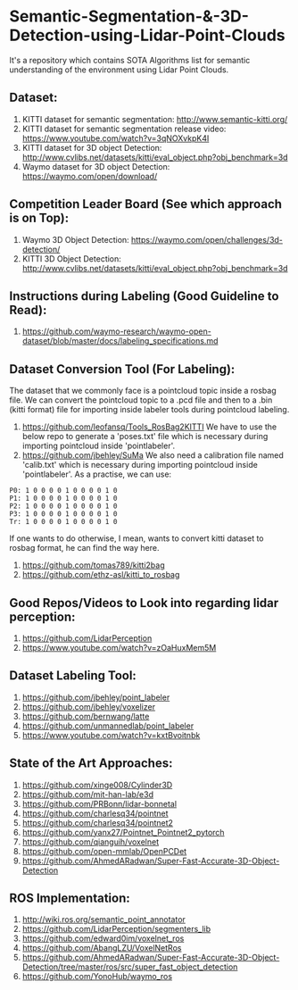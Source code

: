 # Semantic-Segmentation-&-3D-Detection-using-Lidar-Point-Clouds
It's a repository which contains SOTA Algorithms list for semantic understanding of the environment using Lidar Point Clouds.

## Dataset:
1. KITTI dataset for semantic segmentation: http://www.semantic-kitti.org/
2. KITTI dataset for semantic segmentation release video: https://www.youtube.com/watch?v=3qNOXvkpK4I
3. KITTI dataset for 3D object Detection: http://www.cvlibs.net/datasets/kitti/eval_object.php?obj_benchmark=3d
4. Waymo dataset for 3D object Detection: https://waymo.com/open/download/

## Competition Leader Board (See which approach is on Top):
1. Waymo 3D Object Detection: https://waymo.com/open/challenges/3d-detection/
2. KITTI 3D Object Detection: http://www.cvlibs.net/datasets/kitti/eval_object.php?obj_benchmark=3d

## Instructions during Labeling (Good Guideline to Read):
1. https://github.com/waymo-research/waymo-open-dataset/blob/master/docs/labeling_specifications.md

## Dataset Conversion Tool (For Labeling):
The dataset that we commonly face is a pointcloud topic inside a rosbag file. We can convert the pointcloud topic to a .pcd file and then to a .bin (kitti format) file for importing inside labeler tools during pointcloud labeling.
1. https://github.com/leofansq/Tools_RosBag2KITTI
We have to use the below repo to generate a 'poses.txt' file which is necessary during importing pointcloud inside 'pointlabeler'.
2. https://github.com/jbehley/SuMa
We also need a calibration file named 'calib.txt' which is necessary during importing pointcloud inside 'pointlabeler'. As a practise, we can use:
```
P0: 1 0 0 0 0 1 0 0 0 0 1 0
P1: 1 0 0 0 0 1 0 0 0 0 1 0
P2: 1 0 0 0 0 1 0 0 0 0 1 0
P3: 1 0 0 0 0 1 0 0 0 0 1 0
Tr: 1 0 0 0 0 1 0 0 0 0 1 0
```

If one wants to do otherwise, I mean, wants to convert kitti dataset to rosbag format, he can find the way here.
1. https://github.com/tomas789/kitti2bag
2. https://github.com/ethz-asl/kitti_to_rosbag

## Good Repos/Videos to Look into regarding lidar perception:
1. https://github.com/LidarPerception
2. https://www.youtube.com/watch?v=zOaHuxMem5M

## Dataset Labeling Tool:
1. https://github.com/jbehley/point_labeler
2. https://github.com/jbehley/voxelizer
3. https://github.com/bernwang/latte
4. https://github.com/unmannedlab/point_labeler
5. https://www.youtube.com/watch?v=kxtBvoitnbk

## State of the Art Approaches:
1. https://github.com/xinge008/Cylinder3D
2. https://github.com/mit-han-lab/e3d
3. https://github.com/PRBonn/lidar-bonnetal
4. https://github.com/charlesq34/pointnet
5. https://github.com/charlesq34/pointnet2
6. https://github.com/yanx27/Pointnet_Pointnet2_pytorch
7. https://github.com/qianguih/voxelnet
8. https://github.com/open-mmlab/OpenPCDet
9. https://github.com/AhmedARadwan/Super-Fast-Accurate-3D-Object-Detection
## ROS Implementation:
1. http://wiki.ros.org/semantic_point_annotator
2. https://github.com/LidarPerception/segmenters_lib
3. https://github.com/edward0im/voxelnet_ros
4. https://github.com/AbangLZU/VoxelNetRos
5. https://github.com/AhmedARadwan/Super-Fast-Accurate-3D-Object-Detection/tree/master/ros/src/super_fast_object_detection
6. https://github.com/YonoHub/waymo_ros
